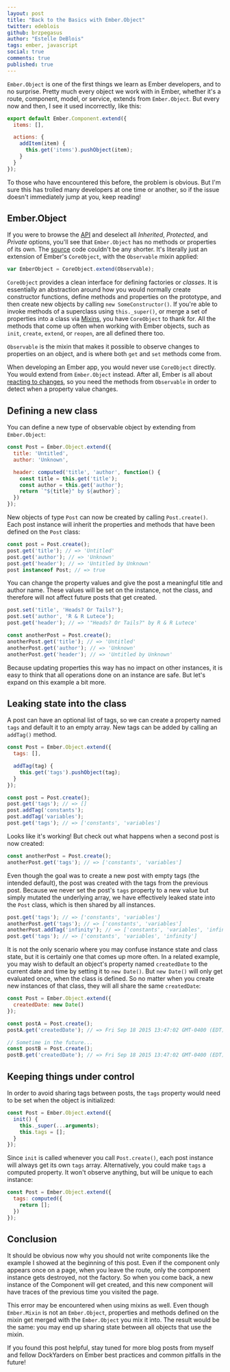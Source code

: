 ```yaml
---
layout: post
title: "Back to the Basics with Ember.Object"
twitter: edeblois
github: brzpegasus
author: "Estelle DeBlois"
tags: ember, javascript
social: true
comments: true
published: true
---
```


`Ember.Object` is one of the first things we learn as Ember developers, and to no surprise. Pretty much every object we work with in Ember, whether it's a route, component, model, or service, extends from `Ember.Object`. But every now and then, I see it used incorrectly, like this:

```js
export default Ember.Component.extend({
  items: [],

  actions: {
    addItem(item) {
      this.get('items').pushObject(item);
    }
  }
});
```

To those who have encountered this before, the problem is obvious. But I'm sure this has trolled many developers at one time or another, so if the issue doesn't immediately jump at you, keep reading!

## Ember.Object

If you were to browse the [API](http://emberjs.com/api/classes/Ember.Object.html) and deselect all _Inherited_, _Protected_, and _Private_ options, you'll see that `Ember.Object` has no methods or properties of its own. The [source](https://github.com/emberjs/ember.js/blob/v2.0.2/packages/ember-runtime/lib/system/object.js) code couldn't be any shorter. It's literally just an extension of Ember's `CoreObject`, with the `Observable` mixin applied:

```js
var EmberObject = CoreObject.extend(Observable);
```

`CoreObject` provides a clean interface for defining factories or _classes_. It is essentially an abstraction around how you would normally create constructor functions, define methods and properties on the prototype, and then create new objects by calling `new SomeConstructor()`. If you're able to invoke methods of a superclass using `this._super()`, or merge a set of properties into a class via [Mixins](http://emberjs.com/api/classes/Ember.Mixin.html), you have `CoreObject` to thank for. All the methods that come up often when working with Ember objects, such as `init`, `create`, `extend`, or `reopen`, are all defined there too.

`Observable` is the mixin that makes it possible to observe changes to properties on an object, and is where both `get` and `set` methods come from.

When developing an Ember app, you would never use `CoreObject` directly. You would extend from `Ember.Object` instead. After all, Ember is all about [reacting to changes](https://medium.com/the-ember-way/ember-js-reactive-programming-computed-properties-and-observers-cf80c2fbcfc), so you need the methods from `Observable` in order to detect when a property value changes.

## Defining a new class

You can define a new type of observable object by extending from `Ember.Object`:

```js
const Post = Ember.Object.extend({
  title: 'Untitled',
  author: 'Unknown',

  header: computed('title', 'author', function() {
    const title = this.get('title');
    const author = this.get('author');
    return `"${title}" by ${author}`;
  })
});
```

New objects of type `Post` can now be created by calling `Post.create()`. Each post instance will inherit the properties and methods that have been defined on the `Post` class:

```js
const post = Post.create();
post.get('title'); // => 'Untitled'
post.get('author'); // => 'Unknown'
post.get('header'); // => 'Untitled by Unknown'
post instanceof Post; // => true
```

You can change the property values and give the post a meaningful title and author name. These values will be set on the instance, not the class, and therefore will not affect future posts that get created.

```js
post.set('title', 'Heads? Or Tails?');
post.set('author', 'R & R Lutece');
post.get('header'); // => '"Heads? Or Tails?" by R & R Lutece'

const anotherPost = Post.create();
anotherPost.get('title'); // => 'Untitled'
anotherPost.get('author'); // => 'Unknown'
anotherPost.get('header'); // => 'Untitled by Unknown'
```

Because updating properties this way has no impact on other instances, it is easy to think that all operations done on an instance are safe. But let's expand on this example a bit more.

## Leaking state into the class

A post can have an optional list of tags, so we can create a property named `tags` and default it to an empty array. New tags can be added by calling an `addTag()` method.

```js
const Post = Ember.Object.extend({
  tags: [],

  addTag(tag) {
    this.get('tags').pushObject(tag);
  }
});

const post = Post.create();
post.get('tags'); // => []
post.addTag('constants');
post.addTag('variables');
post.get('tags'); // => ['constants', 'variables']
```

Looks like it's working! But check out what happens when a second post is now created:

```js
const anotherPost = Post.create();
anotherPost.get('tags'); // => ['constants', 'variables']
```

Even though the goal was to create a new post with empty tags (the intended default), the post was created with the tags from the previous post. Because we never set the post's `tags` property to a new value but simply mutated the underlying array, we have effectively leaked state into the `Post` class, which is then shared by all instances.

```js
post.get('tags'); // => ['constants', 'variables']
anotherPost.get('tags'); // => ['constants', 'variables']
anotherPost.addTag('infinity'); // => ['constants', 'variables', 'infinity']
post.get('tags'); // => ['constants', 'variables', 'infinity']
```

It is not the only scenario where you may confuse instance state and class state, but it is certainly one that comes up more often. In a related example, you may wish to default an object's property named `createdDate` to the current date and time by setting it to `new Date()`. But `new Date()` will only get evaluated once, when the class is defined. So no matter when you create new instances of that class, they will all share the same `createdDate`:

```js
const Post = Ember.Object.extend({
  createdDate: new Date()
});

const postA = Post.create();
postA.get('createdDate'); // => Fri Sep 18 2015 13:47:02 GMT-0400 (EDT)

// Sometime in the future...
const postB = Post.create();
postB.get('createdDate'); // => Fri Sep 18 2015 13:47:02 GMT-0400 (EDT)
```

## Keeping things under control

In order to avoid sharing tags between posts, the `tags` property would need to be set when the object is initialized:

```js
const Post = Ember.Object.extend({
  init() {
    this._super(...arguments);
    this.tags = [];
  }
});
```

Since `init` is called whenever you call `Post.create()`, each post instance will always get its own `tags` array. Alternatively, you could make `tags` a computed property. It won't observe anything, but will be unique to each instance:

```js
const Post = Ember.Object.extend({
  tags: computed({
    return [];
  })
});
```

## Conclusion

It should be obvious now why you should not write components like the example I showed at the beginning of this post. Even if the component only appears once on a page, when you leave the route, only the component instance gets destroyed, not the factory. So when you come back, a new instance of the Component will get created, and this new component will have traces of the previous time you visited the page.

This error may be encountered when using mixins as well. Even though `Ember.Mixin` is not an `Ember.Object`, properties and methods defined on the mixin get merged with the `Ember.Object` you mix it into. The result would be the same: you may end up sharing state between all objects that use the mixin.

If you found this post helpful, stay tuned for more blog posts from myself and fellow DockYarders on Ember best practices and common pitfalls in the future!
